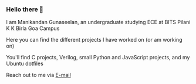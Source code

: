 ### Hello there 👋

<!--
**manig1729/manig1729** is a ✨ _special_ ✨ repository because its `README.md` (this file) appears on your GitHub profile.

Here are some ideas to get you started:

- 🔭 I’m currently working on ...
- 🌱 I’m currently learning ...
- 👯 I’m looking to collaborate on ...
- 🤔 I’m looking for help with ...
- 💬 Ask me about ...
- 📫 How to reach me: ...
- 😄 Pronouns: ...
- ⚡ Fun fact: ...
-->

I am Manikandan Gunaseelan, an undergraduate studying ECE at BITS Pilani K K Birla Goa Campus

Here you can find the different projects I have worked on (or am working on)

You'll find C projects, Verilog, small Python and JavaScript projects, and my Ubuntu dotfiles

Reach out to me via [E-mail](mailto:manikandang1729@gmail.com)
